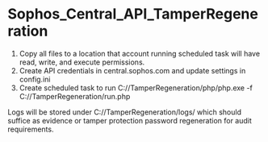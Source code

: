 # Sophos_Central_API_TamperRegeneration

1. Copy all files to a location that account running scheduled task will have read, write, and execute permissions.
2. Create API credentials in central.sophos.com and update settings in config.ini
3. Create scheduled task to run C:/<pathtofolder>/TamperRegeneration/php/php.exe -f C:/<pathtofolder>/TamperRegeneration/run.php

Logs will be stored under C:/<pathtofolder>/TamperRegeneration/logs/ which should suffice as evidence or tamper protection password regeneration for audit requirements.
